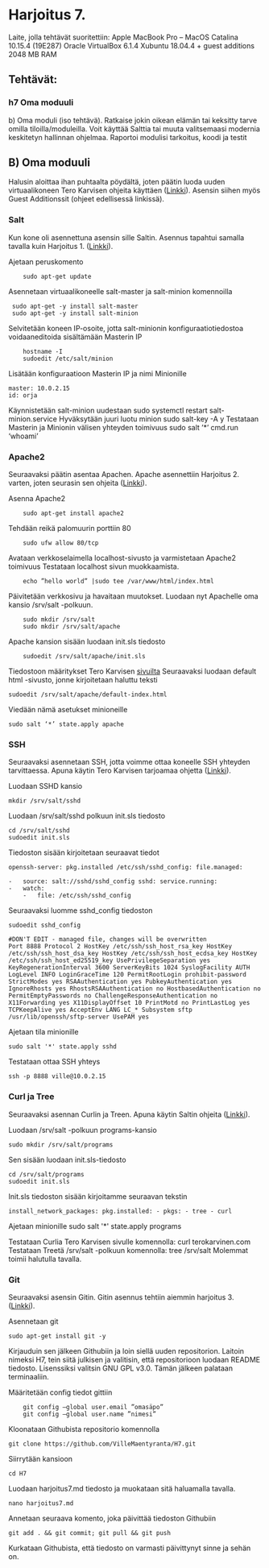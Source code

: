 # Harjoitus 7.

Laite, jolla tehtävät suoritettiin: Apple MacBook Pro – MacOS Catalina 10.15.4 (19E287) Oracle VirtualBox 6.1.4 Xubuntu 18.04.4 + guest additions 2048 MB RAM

## Tehtävät:

### h7 Oma moduuli

b) Oma moduli (iso tehtävä). Ratkaise jokin oikean elämän tai keksitty tarve omilla tiloilla/moduleilla. Voit käyttää Salttia tai muuta valitsemaasi modernia keskitetyn hallinnan ohjelmaa. Raportoi modulisi tarkoitus, koodi ja testit

## B) Oma moduuli

Halusin aloittaa ihan puhtaalta pöydältä, joten päätin luoda uuden virtuaalikoneen Tero Karvisen ohjeita käyttäen ([Linkki](http://terokarvinen.com/2020/remote-learning-tools-for-my-courses/)). Asensin siihen myös Guest Additionssit (ohjeet edellisessä linkissä).

### Salt 
Kun kone oli asennettuna asensin sille Saltin. Asennus tapahtui samalla tavalla kuin Harjoitus 1. ([Linkki](https://vimlinux.wordpress.com/2020/04/07/harjoitus-1/)).


Ajetaan peruskomento 
```
    sudo apt-get update
```
Asennetaan virtuaalikoneelle salt-master ja salt-minion komennoilla
   ```
    sudo apt-get -y install salt-master
    sudo apt-get -y install salt-minion
```
Selvitetään koneen IP-osoite, jotta salt-minionin konfiguraatiotiedostoa voidaaneditoida sisältämään Masterin IP 
```
    hostname -I
    sudoedit /etc/salt/minion

```

Lisätään konfiguraatioon Masterin IP ja nimi Minionille 
```
master: 10.0.2.15 
id: orja  
```
Käynnistetään salt-minion uudestaan sudo systemctl restart salt-minion.service Hyväksytään juuri luotu minion sudo salt-key -A y Testataan Masterin ja Minionin välisen yhteyden toimivuus sudo salt ’*’ cmd.run ‘whoami’

### Apache2 
Seuraavaksi päätin asentaa Apachen. Apache asennettiin Harjoitus 2. varten, joten seurasin sen ohjeita ([Linkki](https://vimlinux.wordpress.com/2020/04/14/harjoitus-2/)).


Asenna Apache2
```
    sudo apt-get install apache2
```
Tehdään reikä palomuurin porttiin 80
```
    sudo ufw allow 80/tcp
```
Avataan verkkoselaimella localhost-sivusto ja varmistetaan Apache2 toimivuus
Testataan localhost sivun muokkaamista.
```
    echo ”hello world” |sudo tee /var/www/html/index.html
```
Päivitetään verkkosivu ja havaitaan muutokset.
Luodaan nyt Apachelle oma kansio /srv/salt -polkuun.
```
    sudo mkdir /srv/salt
    sudo mkdir /srv/salt/apache
```
Apache kansion sisään luodaan init.sls tiedosto
```
    sudoedit /srv/salt/apache/init.sls
```
Tiedostoon määritykset Tero Karvisen [sivuilta](http://terokarvinen.com/2018/apache-user-homepages-automatically-salt-package-file-service-example)
Seuraavaksi luodaan default html -sivusto, jonne kirjoitetaan haluttu teksti

    sudoedit /srv/salt/apache/default-index.html 

Viedään nämä asetukset minioneille

    sudo salt ‘*’ state.apply apache


### SSH 
Seuraavaksi asennetaan SSH, jotta voimme ottaa koneelle SSH yhteyden tarvittaessa. Apuna käytin Tero Karvisen tarjoamaa ohjetta ([Linkki](http://terokarvinen.com/2018/pkg-file-service-control-daemons-with-salt-change-ssh-server-port)).

Luodaan SSHD kansio

    mkdir /srv/salt/sshd
Luodaan /srv/salt/sshd polkuun init.sls tiedosto
 
    cd /srv/salt/sshd
    sudoedit init.sls
Tiedoston sisään kirjoitetaan seuraavat tiedot
```
openssh-server: pkg.installed /etc/ssh/sshd_config: file.managed:

-   source: salt://sshd/sshd_config sshd: service.running:
-   watch:
    -   file: /etc/ssh/sshd_config 
   ```
Seuraavaksi luomme sshd_config tiedoston

```
sudoedit sshd_config

```
```
#DON'T EDIT - managed file, changes will be overwritten
Port 8888 Protocol 2 HostKey /etc/ssh/ssh_host_rsa_key HostKey /etc/ssh/ssh_host_dsa_key HostKey /etc/ssh/ssh_host_ecdsa_key HostKey /etc/ssh/ssh_host_ed25519_key UsePrivilegeSeparation yes KeyRegenerationInterval 3600 ServerKeyBits 1024 SyslogFacility AUTH LogLevel INFO LoginGraceTime 120 PermitRootLogin prohibit-password StrictModes yes RSAAuthentication yes PubkeyAuthentication yes IgnoreRhosts yes RhostsRSAAuthentication no HostbasedAuthentication no PermitEmptyPasswords no ChallengeResponseAuthentication no X11Forwarding yes X11DisplayOffset 10 PrintMotd no PrintLastLog yes TCPKeepAlive yes AcceptEnv LANG LC_* Subsystem sftp /usr/lib/openssh/sftp-server UsePAM yes
```
Ajetaan tila minionille

```
sudo salt '*' state.apply sshd

```

Testataan ottaa SSH yhteys

```
ssh -p 8888 ville@10.0.2.15

```

### Curl ja Tree

Seuraavaksi asennan Curlin ja Treen. Apuna käytin Saltin ohjeita ([Linkki](https://docs.saltstack.com/en/getstarted/fundamentals/states.html)).

Luodaan /srv/salt -polkuun programs-kansio

    sudo mkdir /srv/salt/programs
Sen sisään luodaan init.sls-tiedosto

    cd /srv/salt/programs
    sudoedit init.sls
Init.sls tiedoston sisään kirjoitamme seuraavan tekstin
```
install_network_packages: pkg.installed: - pkgs: - tree - curl
```
Ajetaan minionille
    sudo salt '*' state.apply programs



Testataan Curlia Tero Karvisen sivulle komennolla: curl terokarvinen.com 
Testataan Treetä /srv/salt -polkuun komennolla: tree /srv/salt Molemmat toimii halutulla tavalla.

### Git

Seuraavaksi asensin Gitin. Gitin asennus tehtiin aiemmin harjoitus 3. ([Linkki](https://vimlinux.wordpress.com/2020/04/21/harjoitus-3/)).

Asennetaan git

    sudo apt-get install git -y

Kirjauduin sen jälkeen Githubiin ja loin siellä uuden repositorion. Laitoin nimeksi H7, tein siitä julkisen ja valitisin, että repositorioon luodaan README tiedosto. Lisenssiksi valitsin GNU GPL v3.0. Tämän jälkeen palataan terminaaliin.


Määritetään config tiedot gittiin
```
    git config –global user.email ”omasäpo”
    git config –global user.name ”nimesi”
```

Kloonataan Githubista repositorio komennolla

```
git clone https://github.com/VilleMaentyranta/H7.git
```

Siirrytään kansioon

```
cd H7
```

Luodaan harjoitus7.md tiedosto ja muokataan sitä haluamalla tavalla.

```
nano harjoitus7.md
```
Annetaan seuraava komento, joka päivittää tiedoston Githubiin
```
git add . && git commit; git pull && git push
```

Kurkataan Githubista, että tiedosto on varmasti päivittynyt sinne ja sehän on.



